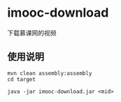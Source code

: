 # imooc-download
下载慕课网的视频

## 使用说明
```shell
mvn clean assembly:assembly
cd target

java -jar imooc-download.jar <mid>
```

